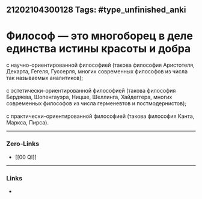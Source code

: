 21202104300128
Tags: #type_unfinished_anki
---
# Философ — это многоборец в деле единства истины красоты и добра

с научно-ориентированной философией (такова философия Аристотеля, Декарта, Гегеля, Гуссерля, многих современных философов из числа так называемых аналитиков);<br><br>с эстетически-ориентированной философией (такова философия Бердяева, Шопенгауэра, Ницше, Шеллинга, Хайдеггера, многих современных философов из числа герменевтов и постмодернистов);<br><br>с практически-ориентированной философией (такова философия Канта, Маркса, Пирса).

---
### Zero-Links
- [[00 QI]]
---
### Links
-